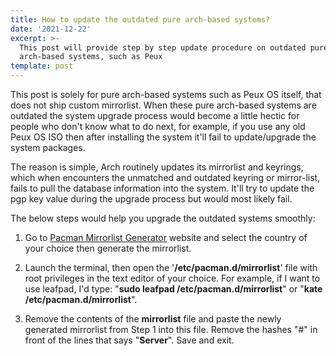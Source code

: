 ```yaml
---
title: How to update the outdated pure arch-based systems?
date: '2021-12-22'
excerpt: >-
  This post will provide step by step update procedure on outdated pure
  arch-based systems, such as Peux
template: post
---
```

This post is solely for pure arch-based systems such as Peux OS itself, that does not ship custom mirrorlist. When these pure arch-based systems are outdated the system upgrade process would become a little hectic for people who don't know what to do next, for example, if you use any old Peux OS ISO then after installing the system it'll fail to update/upgrade the system packages.

The reason is simple, Arch routinely updates its mirrorlist and keyrings, which when encounters the unmatched and outdated keyring or mirror-list, fails to pull the database information into the system. It'll try to update the pgp key value during the upgrade process but would most likely fail.

The below steps would help you upgrade the outdated systems smoothly:

1.  Go to [Pacman Mirrorlist Generator](https://archlinux.org/mirrorlist/) website and select the country of your choice then generate the mirrorlist.

2.  Launch the terminal, then open the '**/etc/pacman.d/mirrorlist**' file with root privileges in the text editor of your choice. For example, if I want to use leafpad, I'd type: "**sudo leafpad /etc/pacman.d/mirrorlist**" or "**kate /etc/pacman.d/mirrorlist**".

3.  Remove the contents of the **mirrorlist** file and paste the newly generated mirrorlist from Step 1 into this file. Remove the hashes "#" in front of the lines that says "**Server**". Save and exit.
